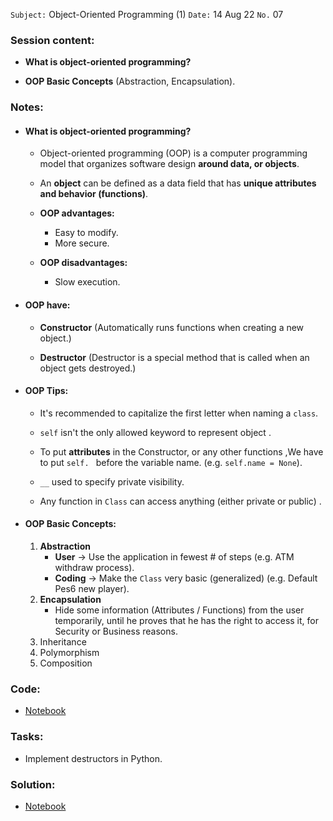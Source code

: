  `Subject:` Object-Oriented Programming (1)
  `Date:` 14 Aug 22 `No.` 07

### Session content:

- **What is object-oriented programming?**

- **OOP Basic Concepts** (Abstraction, Encapsulation).

### Notes:

- #### **What is object-oriented programming?** 

  - Object-oriented programming (OOP) is a computer programming model that organizes software design **around data, or objects**.

  -  An **object** can be defined as a data field that has **unique attributes and behavior (functions)**.

  - **OOP advantages:**

    - Easy to modify.
    - More secure.

  - **OOP disadvantages:**

    - Slow execution.

      

- #### **OOP have:**

    - **Constructor** (Automatically runs functions when creating a new object.)

    - **Destructor** (Destructor is a special method that is called when an object gets destroyed.)

      
    
- #### **OOP Tips:**
    - It's recommended to capitalize the first letter when naming a `class`.

    - `self` isn't the only allowed keyword to represent object .

    - To put **attributes** in the Constructor, or any other functions ,We have to put `self. ` before the variable name. (e.g. `self.name = None`).

    - `__` used to specify private visibility.

    - Any function in `Class` can access anything (either  private or public) .

      
    
- #### **OOP Basic Concepts:**

    1. **Abstraction**
       - **User** -> Use the application in fewest # of steps (e.g. ATM withdraw process).
       - **Coding** -> Make the `Class` very basic (generalized) (e.g. Default Pes6 new player).
    2. **Encapsulation**
       - Hide some information (Attributes / Functions) from the user temporarily, until he proves that he has the right to access it, for Security or Business reasons.
    3. Inheritance
    4. Polymorphism
    5. Composition

### Code:

- [Notebook](https://github.com/AhmedUZaki/INSTANT-AI/blob/main/Session%2007/Session%207%20Notebook.ipynb)

### Tasks:

- Implement destructors in Python.

### Solution:
- [Notebook](https://github.com/AhmedUZaki/INSTANT-AI/blob/main/Session%2007/Session%207%20Tasks.ipynb)
